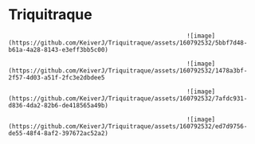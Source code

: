 # Triquitraque

                                                      ![image](https://github.com/KeiverJ/Triquitraque/assets/160792532/5bbf7d48-b61a-4a28-8143-e3eff3bb5c00)
                                                      
                                                      ![image](https://github.com/KeiverJ/Triquitraque/assets/160792532/1478a3bf-2f57-4d03-a51f-2fc3e2dbdee5
                                                      
                                                      ![image](https://github.com/KeiverJ/Triquitraque/assets/160792532/7afdc931-d836-4da2-82b6-de418565a49b)
                                                      
                                                      ![image](https://github.com/KeiverJ/Triquitraque/assets/160792532/ed7d9756-de55-48f4-8af2-397672ac52a2)


                                                      

